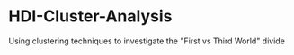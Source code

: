 # HDI-Cluster-Analysis
Using clustering techniques to investigate the "First vs Third World" divide
